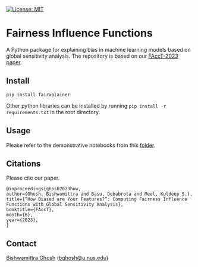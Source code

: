 [![License: MIT](https://img.shields.io/badge/License-MIT-yellow.svg)](https://opensource.org/licenses/MIT)

# Fairness Influence Functions
A Python package for explaining bias in machine learning models based on global sensitivity analysis. The repository is based on our [FAccT-2023 paper](https://arxiv.org/pdf/2206.00667.pdf).

## Install
`pip install fairxplainer`

Other python libraries can be installed by running `pip install -r requirements.txt` in the root directory.

## Usage
Please refer to the demonstrative notebooks from this [folder](doc/).

## Citations
Please cite our paper.
```
@inproceedings{ghosh2023how,
author={Ghosh, Bishwamittra and Basu, Debabrota and Meel, Kuldeep S.},
title={“How Biased are Your Features?”: Computing Fairness Influence Functions with Global Sensitivity Analysis},
booktitle={FAccT},
month={6},
year={2023},
}
```

## Contact
[Bishwamittra Ghosh](https://bishwamittra.github.io/) (bghosh@u.nus.edu)
